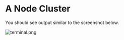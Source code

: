 # A Node Cluster

You should see output similar to the screenshot below.

![terminal.png][1]

  [1]: http://i.imgur.com/DOQcTRb.png "Cluster restarting worker processes"

